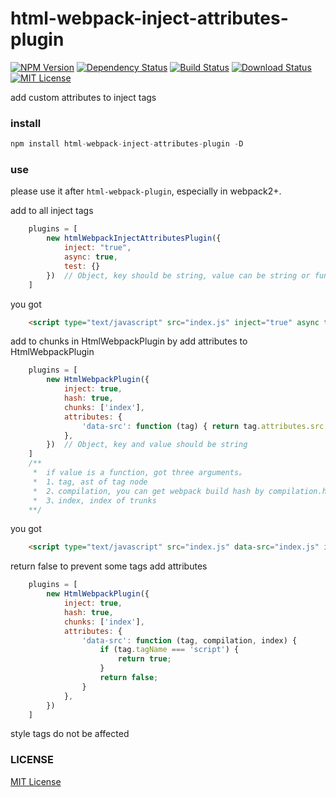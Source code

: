 html-webpack-inject-attributes-plugin
=======================

[![NPM Version][npm-image]][npm-url]
[![Dependency Status][david-image]][npm-url]
[![Build Status][travis-image]][travis-url]
[![Download Status][dt-image]][npm-url]
[![MIT License][license-image]][license-url]


add custom attributes to inject tags

### install

```javascript
npm install html-webpack-inject-attributes-plugin -D
```

### use

please use it after `html-webpack-plugin`, especially in webpack2+.

add to all inject tags
```javascript
    plugins = [
        new htmlWebpackInjectAttributesPlugin({
            inject: "true",
            async: true,
            test: {}
        })  // Object, key should be string, value can be string or function
    ]
```
you got

```html
    <script type="text/javascript" src="index.js" inject="true" async test="{}"></script>
```

add to chunks in HtmlWebpackPlugin
by add attributes to HtmlWebpackPlugin

```javascript
    plugins = [
        new HtmlWebpackPlugin({
            inject: true,
            hash: true,
            chunks: ['index'],
            attributes: {
                'data-src': function (tag) { return tag.attributes.src }
            },
        })  // Object, key and value should be string
    ]
    /**
     *  if value is a function, got three arguments。
     *  1、tag, ast of tag node
     *  2、compilation, you can get webpack build hash by compilation.hash
     *  3、index, index of trunks
    **/
```

you got

```html
    <script type="text/javascript" src="index.js" data-src="index.js" inject="true"></script>
```

return false to prevent some tags add attributes

```javascript
    plugins = [
        new HtmlWebpackPlugin({
            inject: true,
            hash: true,
            chunks: ['index'],
            attributes: {
                'data-src': function (tag, compilation, index) {
                    if (tag.tagName === 'script') {
                        return true;
                    }
                    return false;
                }
            },
        })
    ]
```

style tags do not be affected

### LICENSE

[MIT License][license-url]


[npm-url]: https://npmjs.org/package/html-webpack-inject-attributes-plugin
[npm-image]: https://badge.fury.io/js/html-webpack-inject-attributes-plugin.png
[david-image]: https://david-dm.org/leftstick/html-webpack-inject-attributes-plugin.png
[dt-image]: https://img.shields.io/npm/dt/html-webpack-inject-attributes-plugin.svg
[travis-image]: https://travis-ci.com/dyw934854565/html-webpack-inject-attributes-plugin.svg?branch=master
[travis-url]: https://travis-ci.com/dyw934854565/html-webpack-inject-attributes-plugin
[license-image]: https://img.shields.io/npm/l/html-webpack-inject-attributes-plugin.svg
[license-url]: https://raw.githubusercontent.com/dyw934854565/html-webpack-inject-attributes-plugin/master/LICENSE